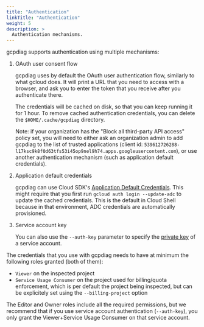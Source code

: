 ```yaml
---
title: "Authentication"
linkTitle: "Authentication"
weight: 5
description: >
  Authentication mechanisms.
---
```


gcpdiag supports authentication using multiple mechanisms:

1. OAuth user consent flow

   gcpdiag uses by default the OAuth user authentication flow, similarly to what
   gcloud does. It will print a URL that you need to access with a browser, and
   ask you to enter the token that you receive after you authenticate there.

   The credentials will be cached on disk, so that you can keep running it for 1
   hour. To remove cached authentication credentials, you can delete the
   `$HOME/.cache/gcpdiag` directory.

   Note: if your organization has the "Block all third-party API access"
   policy set, you will need to either ask an organization admin to add gcpdiag
   to the list of trusted applications (client id:
   `539612726288-l17ksc9k8f0d63tfs53i45op9nel9h74.apps.googleusercontent.com`),
   or use another authentication mechanism (such as application default
   credentials).

1. Application default credentials

   gcpdiag can use Cloud SDK's [Application Default
   Credentials](https://google-auth.readthedocs.io/en/latest/reference/google.auth.html#google.auth.default).
   This might require that you first run `gcloud auth login --update-adc` to
   update the cached credentials. This is the default in Cloud Shell because in
   that environment, ADC credentials are automatically provisioned.

1. Service account key

   You can also use the `--auth-key` parameter to specify the [private
   key](https://cloud.google.com/iam/docs/creating-managing-service-account-keys)
   of a service account.

The credentials that you use with gcpdiag needs to have at minimum the
following roles granted (both of them):

- `Viewer` on the inspected project
- `Service Usage Consumer` on the project used for billing/quota enforcement,
  which is per default the project being inspected, but can be explicitely set
  using the `--billing-project` option

The Editor and Owner roles include all the required permissions, but we
recommend that if you use service account authentication (`--auth-key`), you
only grant the Viewer+Service Usage Consumer on that service account.

